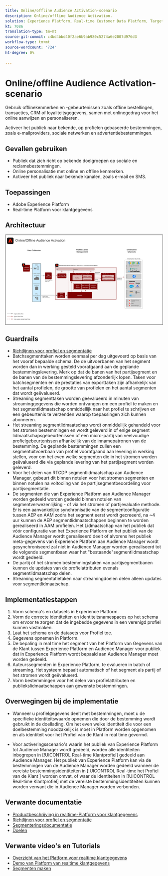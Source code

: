 ```yaml
---
title: Online/offline Audience Activation-scenario
description: Online/offline Audience Activation.
solution: Experience Platform, Real-time Customer Data Platform, Target, Audience Manager, Analytics, Experience Cloud Services, Data Collection
kt: 7086
translation-type: tm+mt
source-git-commit: c4bd4bbd40f2ae6b9ab980c5274a6e2007d976d3
workflow-type: tm+mt
source-wordcount: '724'
ht-degree: 0%

---
```



# Online/offline Audience Activation-scenario

Gebruik offlinekenmerken en -gebeurtenissen zoals offline bestellingen, transacties, CRM of loyaliteitsgegevens, samen met onlinegedrag voor het online aanwijzen en personaliseren.

Activeer het publiek naar bekende, op profielen gebaseerde bestemmingen, zoals e-mailproviders, sociale netwerken en advertentiebestemmingen.

## Gevallen gebruiken

* Publiek dat zich richt op bekende doelgroepen op sociale en reclamebestemmingen.
* Online personalisatie met online en offline kenmerken.
* Activeer het publiek naar bekende kanalen, zoals e-mail en SMS.

## Toepassingen

* Adobe Experience Platform
* Real-time Platform voor klantgegevens

## Architectuur

<img src="assets/onoff.svg" alt="Referentiearchitectuur voor het scenario Online/Offline Audience Activation" style="border:1px solid #4a4a4a" />

## Guardrails

* [Richtlijnen voor profiel en segmentatie](https://experienceleague.adobe.com/docs/experience-platform/profile/guardrails.html?lang=en)
* Batchsegmenttaken worden eenmaal per dag uitgevoerd op basis van het vooraf bepaalde schema. De de uitvoerbanen van het segment worden dan in werking gesteld voorafgaand aan de geplande bestemmingslevering. Merk op dat de banen van het partijsegment en de banen van de bestemmingslevering afzonderlijk lopen. Taken voor batchsegmenten en de prestaties van exporttaken zijn afhankelijk van het aantal profielen, de grootte van profielen en het aantal segmenten dat wordt geëvalueerd.
* Streaming segmenttaken worden geëvalueerd in minuten van streaminggegevens die worden ontvangen om een profiel te maken en het segmentlidmaatschap onmiddellijk naar het profiel te schrijven en een gebeurtenis te verzenden waarop toepassingen zich kunnen abonneren.
* Het streaming segmentlidmaatschap wordt onmiddellijk gehandeld voor het stromen bestemmingen en wordt geleverd in of enige segment lidmaatschapsgebeurtenissen of een micro-partij van veelvoudige profielgebeurtenissen afhankelijk van de innamepatronen van de bestemming. De geplande bestemmingen zullen een segmentuitvoerbaan van profiel voorafgaand aan levering in werking stellen, voor om het even welke segmenten die in het stromen worden geëvalueerd die via geplande levering van het partijsegment worden geleverd.
* Voor het delen van RTCDP segmentlidmaatschap aan Audience Manager, gebeurt dit binnen notulen voor het stromen segmenten en binnen notulen na voltooiing van de partijsegmentbeoordeling voor partijsegmentatie.
* De segmenten die van Experience Platform aan Audience Manager worden gedeeld worden gedeeld binnen notulen van segmentverwezenlijking - of via het stromen of partijevaluatie methode. Er is een aanvankelijke synchronisatie van de segmentconfiguratie tussen AEP en AAM zodra het segment eerst wordt gecreeerd, na ~4 uur kunnen de AEP segmentlidmaatschappen beginnen te worden gerealiseerd in AAM profielen. Het Lidmaatschap van het publiek dat vóór configuratie van het Experience Platform en het publiek van de Audience Manager wordt gerealiseerd deelt of alvorens het publiek meta-gegevens van Experience Platform aan Audience Manager wordt gesynchroniseerd zal niet in Audience Manager worden gerealiseerd tot de volgende segmentbaan waar het &quot;bestaande&quot;segmentlidmaatschap wordt gedeeld.
* De partij of het stromen bestemmingstaken van partijsegmentbanen kunnen de updates van de profielattributen evenals segmentlidmaatschap delen.
* Streaming segmentatietaken naar streamingdoelen delen alleen updates voor segmentlidmaatschap.

## Implementatiestappen

1. Vorm schema&#39;s en datasets in Experience Platform.
1. Vorm de correcte identiteiten en identiteitsnamespaces op het schema om ervoor te zorgen dat de ingebedde gegevens in een verenigd profiel kunnen vastmaken.
1. Laat het schema en de datasets voor Profiel toe.
1. Gegevens opnemen in Platform.
1. De bepaling in real time het segment van het Platform van Gegevens van de Klant tussen Experience Platform en Audience Manager voor publiek dat in Experience Platform wordt bepaald aan Audience Manager moet worden gedeeld.
1. Auteurssegmenten in Experience Platform, te evalueren in batch of streaming. Het systeem bepaalt automatisch of het segment als partij of het stromen wordt geëvalueerd.
1. Vorm bestemmingen voor het delen van profielattributen en publiekslidmaatschappen aan gewenste bestemmingen.

## Overwegingen bij de implementatie

* Wanneer u profielgegevens deelt met bestemmingen, moet u de specifieke identiteitswaarde opnemen die door de bestemming wordt gebruikt in de doellading. Om het even welke identiteit die voor een doelbestemming noodzakelijk is moet in Platform worden opgenomen en als identiteit voor het Profiel van de Klant in real time gevormd.

* Voor activeringsscenario&#39;s waarin het publiek van Experience Platform tot Audience Manager wordt gedeeld, worden alle identiteiten inbegrepen in [!UICONTROL Real-time Klantprofiel] gedeeld aan Audience Manager. Het publiek van Experience Platform kan via de bestemmingen van de Audience Manager worden gedeeld wanneer de vereiste bestemmingsidentiteiten in [!UICONTROL Real-time het Profiel van de Klant ] worden omvat, of waar de identiteiten in [!UICONTROL Real-time Klantprofiel] met de vereiste bestemmingsidentiteiten kunnen worden verwant die in Audience Manager worden verbonden.

## Verwante documentatie

* [Productbeschrijving in realtime-Platform voor klantgegevens](https://helpx.adobe.com/legal/product-descriptions/real-time-customer-data-platform.html)
* [Richtlijnen voor profiel en segmentatie](https://experienceleague.adobe.com/docs/experience-platform/profile/guardrails.html?lang=en)
* [Segmenteringsdocumentatie](https://experienceleague.adobe.com/docs/experience-platform/segmentation/api/streaming-segmentation.html)
* [Doelen](https://experienceleague.adobe.com/docs/experience-platform/destinations/catalog/overview.html)

## Verwante video&#39;s en Tutorials

* [Overzicht van het Platform voor realtime klantgegevens](https://experienceleague.adobe.com/docs/platform-learn/tutorials/application-services/rtcdp/understanding-the-real-time-customer-data-platform.html)
* [Demo van Platform van realtime klantgegevens](https://experienceleague.adobe.com/docs/platform-learn/tutorials/application-services/rtcdp/demo.html)
* [Segmenten maken](https://experienceleague.adobe.com/docs/platform-learn/tutorials/segments/create-segments.html)